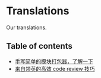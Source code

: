 # Translations
Our translations.

## Table of contents

* [手写简单的模块打包器，了解一下](https://github.com/TWNTF/Translations/blob/master/docs/bundler/README.md)
* [来自领英的高效 code review 技巧](https://github.com/TWNTF/Translations/blob/master/docs/code-review/README.md)